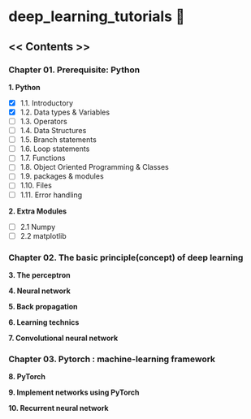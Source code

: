 # deep_learning_tutorials :shit:



## << Contents >>
### Chapter 01. Prerequisite: Python  


**1. Python**
   - [x] 1.1. Introductory
   - [x] 1.2. Data types & Variables
   - [ ] 1.3. Operators
   - [ ] 1.4. Data Structures
   - [ ] 1.5. Branch statements
   - [ ] 1.6. Loop statements
   - [ ] 1.7. Functions
   - [ ] 1.8. Object Oriented Programming & Classes
   - [ ] 1.9. packages & modules
   - [ ] 1.10. Files
   - [ ] 1.11. Error handling

**2. Extra Modules**
   - [ ] 2.1 Numpy
   - [ ] 2.2 matplotlib

### Chapter 02. The basic principle(concept) of deep learning  


**3. The perceptron**

**4. Neural network**

**5. Back propagation**

**6. Learning technics**

**7. Convolutional neural network**

### Chapter 03. Pytorch : machine-learning framework  


**8. PyTorch**

**9. Implement networks using PyTorch**

**10. Recurrent neural network**
